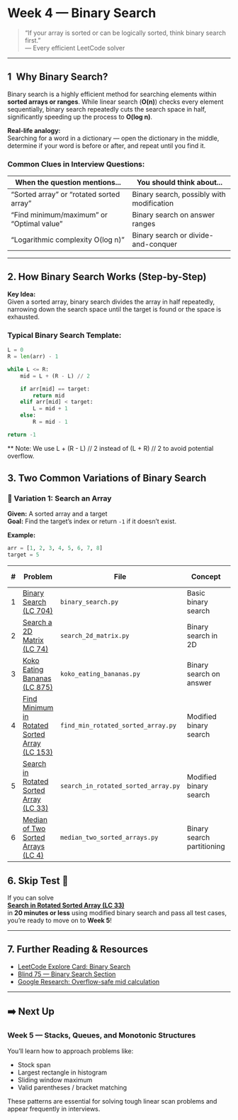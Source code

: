 # Week 4 — Binary Search

> “If your array is sorted or can be logically sorted, think binary search first.”  
> — Every efficient LeetCode solver

---

## 1 Why Binary Search?

Binary search is a highly efficient method for searching elements within **sorted arrays or ranges**. While linear search (**O(n)**) checks every element sequentially, binary search repeatedly cuts the search space in half, significantly speeding up the process to **O(log n)**.

**Real-life analogy:**  
Searching for a word in a dictionary — open the dictionary in the middle, determine if your word is before or after, and repeat until you find it.

### Common Clues in Interview Questions:

| When the question mentions...                 | You should think about...                          |
|-----------------------------------------------|----------------------------------------------------|
| “Sorted array” or “rotated sorted array”      | Binary search, possibly with modification          |
| “Find minimum/maximum” or “Optimal value”     | Binary search on answer ranges                     |
| “Logarithmic complexity O(log n)”             | Binary search or divide-and-conquer                |

---

## 2. How Binary Search Works (Step-by-Step)

**Key Idea:**  
Given a sorted array, binary search divides the array in half repeatedly, narrowing down the search space until the target is found or the space is exhausted.

### Typical Binary Search Template:
```python
L = 0
R = len(arr) - 1

while L <= R:
    mid = L + (R - L) // 2

    if arr[mid] == target:
        return mid
    elif arr[mid] < target:
        L = mid + 1
    else:
        R = mid - 1

return -1
```
** Note:
We use L + (R - L) // 2 instead of (L + R) // 2 to avoid potential overflow.


## 3. Two Common Variations of Binary Search

### 🔹 Variation 1: Search an Array

**Given:** A sorted array and a target  
**Goal:** Find the target’s index or return `-1` if it doesn’t exist.

**Example:**
```python
arr = [1, 2, 3, 4, 5, 6, 7, 8]
target = 5
```

| # | Problem                                                                                                            | File                                | Concept                    | Why it matters                  |
| - | ------------------------------------------------------------------------------------------------------------------ | ----------------------------------- | -------------------------- | ------------------------------- |
| 1 | [Binary Search (LC 704)](https://neetcode.io/problems/binary-search)                                               | `binary_search.py`                  | Basic binary search        | Essential foundation            |
| 2 | [Search a 2D Matrix (LC 74)](https://neetcode.io/problems/search-a-2d-matrix)                                      | `search_2d_matrix.py`               | Binary search in 2D        | 2D logic extension              |
| 3 | [Koko Eating Bananas (LC 875)](https://neetcode.io/problems/koko-eating-bananas)                                   | `koko_eating_bananas.py`            | Binary search on answer    | Search to minimize a result     |
| 4 | [Find Minimum in Rotated Sorted Array (LC 153)](https://neetcode.io/problems/find-minimum-in-rotated-sorted-array) | `find_min_rotated_sorted_array.py`  | Modified binary search     | Handle rotated inputs           |
| 5 | [Search in Rotated Sorted Array (LC 33)](https://neetcode.io/problems/search-in-rotated-sorted-array)              | `search_in_rotated_sorted_array.py` | Modified binary search     | Search with logical partitions  |
| 6 | [Median of Two Sorted Arrays (LC 4)](https://neetcode.io/problems/median-of-two-sorted-arrays)                     | `median_two_sorted_arrays.py`       | Binary search partitioning | Advanced usage of binary search |

## 6. Skip Test 🚦

If you can solve  
[**Search in Rotated Sorted Array (LC 33)**](https://neetcode.io/problems/search-in-rotated-sorted-array)  
in **20 minutes or less** using modified binary search and pass all test cases,  
you’re ready to move on to **Week 5**!

---

## 7. Further Reading & Resources

- [LeetCode Explore Card: Binary Search](https://leetcode.com/explore/learn/card/binary-search/)
- [Blind 75 — Binary Search Section](https://blind75.vercel.app/)
- [Google Research: Overflow-safe mid calculation](https://ai.googleblog.com/2006/06/extra-extra-read-all-about-it-nearly.html)

---

## ➡️ Next Up

### **Week 5 — Stacks, Queues, and Monotonic Structures**

You’ll learn how to approach problems like:

- Stock span
- Largest rectangle in histogram
- Sliding window maximum
- Valid parentheses / bracket matching

These patterns are essential for solving tough linear scan problems and appear frequently in interviews.


